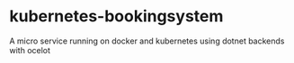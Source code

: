 # kubernetes-bookingsystem
A micro service running on docker and kubernetes using dotnet backends with ocelot
